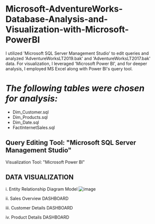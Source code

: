 # Microsoft-AdventureWorks-Database-Analysis-and-Visualization-with-Microsoft-PowerBI
I utilized 'Microsoft SQL Server Management Studio' to edit queries and analyzed 'AdventureWorksLT2019.bak' and 'AdventureWorksLT2017.bak' data. For visualization, I leveraged 'Microsoft Power BI', and for deeper analysis, I employed MS Excel along with Power BI's query tool.


# *The following tables were chosen for analysis:*

* Dim_Customer.sql
* Dim_Products.sql
* Dim_Date.sql
* FactInternetSales.sql
## Query Editing Tool: "Microsoft SQL Server Management Studio"
Visualization Tool: "Microsoft Power BI"

## DATA VISUALIZATION
i. Entity Relationship Diagram Model
![image](https://github.com/Tanwar-12/Microsoft-AdventureWorks-Database-Analysis-and-Visualization-with-Microsoft-PowerBI/assets/110081008/6fc3b472-2368-49c1-b01f-4f51190fd484)


ii. Sales Overview DASHBOARD



iii. Customer Details DASHBOARD



iv. Product Details DASHBOARD


